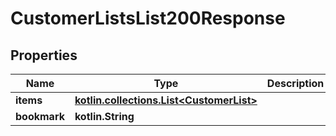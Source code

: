 
# CustomerListsList200Response

## Properties
| Name | Type | Description | Notes |
| ------------ | ------------- | ------------- | ------------- |
| **items** | [**kotlin.collections.List&lt;CustomerList&gt;**](CustomerList.md) |  |  |
| **bookmark** | **kotlin.String** |  |  [optional] |




